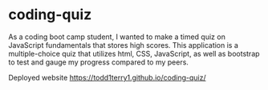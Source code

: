 # coding-quiz
As a coding boot camp student, I wanted to make a timed quiz on JavaScript fundamentals that stores high scores. This application is a multiple-choice quiz that utilizes html, CSS, JavaScript, as well as bootstrap to test and gauge my progress compared to my peers.

Deployed website https://todd1terry1.github.io/coding-quiz/
